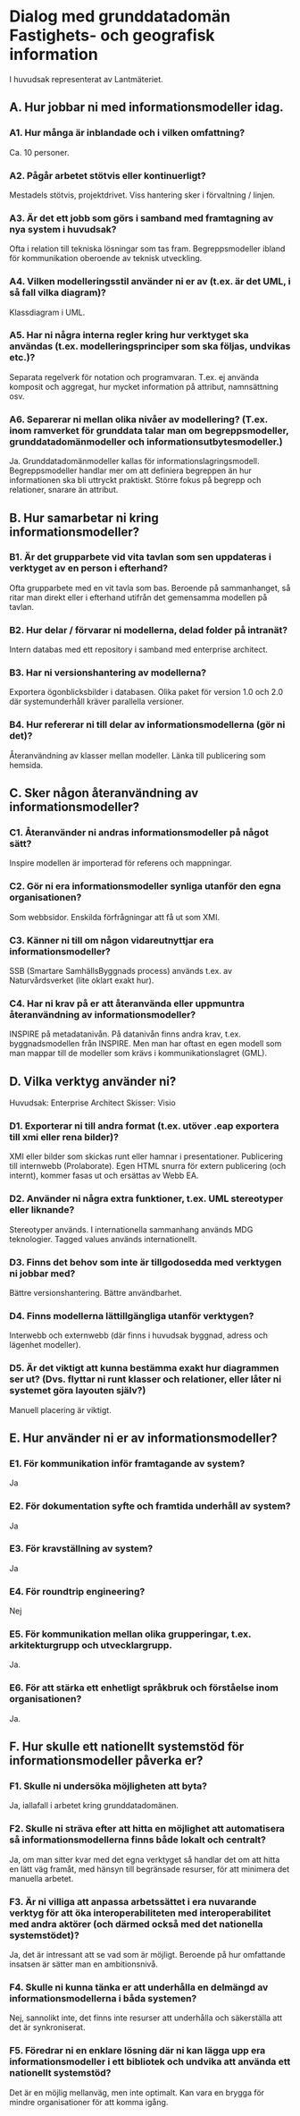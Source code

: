 # Dialog med grunddatadomän Fastighets- och geografisk information
I huvudsak representerat av Lantmäteriet.

## A. Hur jobbar ni med informationsmodeller idag.

### A1. Hur många är inblandade och i vilken omfattning?
Ca. 10 personer.

### A2. Pågår arbetet stötvis eller kontinuerligt?
Mestadels stötvis, projektdrivet. Viss hantering sker i förvaltning / linjen.

### A3. Är det ett jobb som görs i samband med framtagning av nya system i huvudsak?
Ofta i relation till tekniska lösningar som tas fram.
Begreppsmodeller ibland för kommunikation oberoende av teknisk utveckling.

### A4. Vilken modelleringsstil använder ni er av (t.ex. är det UML, i så fall vilka diagram)?
Klassdiagram i UML. 

### A5. Har ni några interna regler kring hur verktyget ska användas (t.ex. modelleringsprinciper som ska följas, undvikas etc.)?
Separata regelverk för notation och programvaran. T.ex. ej använda komposit och aggregat, hur mycket information på attribut, namnsättning osv.

### A6. Separerar ni mellan olika nivåer av modellering? (T.ex. inom ramverket för grunddata talar man om begreppsmodeller, grunddatadomänmodeller och informationsutbytesmodeller.)
Ja. Grunddatadomänmodeller kallas för informationslagringsmodell. Begreppsmodeller handlar mer om att definiera begreppen än hur informationen ska bli uttryckt praktiskt. Större fokus på begrepp och relationer, snarare än attribut.

## B. Hur samarbetar ni kring informationsmodeller?

### B1. Är det grupparbete vid vita tavlan som sen uppdateras i verktyget av en person i efterhand?
Ofta grupparbete med en vit tavla som bas. Beroende på sammanhanget, så ritar man direkt eller i efterhand utifrån det gemensamma modellen på tavlan.

### B2. Hur delar / förvarar ni modellerna, delad folder på intranät?
Intern databas med ett repository i samband med enterprise architect. 

### B3. Har ni versionshantering av modellerna?
Exportera ögonblicksbilder i databasen. Olika paket för version 1.0 och 2.0 där systemunderhåll kräver parallella versioner.

### B4. Hur refererar ni till delar av informationsmodellerna (gör ni det)?
Återanvändning av klasser mellan modeller.
Länka till publicering som hemsida.

## C. Sker någon återanvändning av informationsmodeller?

### C1. Återanvänder ni andras informationsmodeller på något sätt?
Inspire modellen är importerad för referens och mappningar.

### C2. Gör ni era informationsmodeller synliga utanför den egna organisationen?
Som webbsidor. Enskilda förfrågningar att få ut som XMI.

### C3. Känner ni till om någon vidareutnyttjar era informationsmodeller?
SSB (Smartare SamhällsByggnads process) används t.ex. av Naturvårdsverket (lite oklart exakt hur).

### C4. Har ni krav på er att återanvända eller uppmuntra återanvändning av informationsmodeller?
INSPIRE på metadatanivån. På datanivån finns andra krav, t.ex. byggnadsmodellen från INSPIRE. Men man har oftast en egen modell som man mappar till de modeller som krävs i kommunikationslagret (GML).

## D. Vilka verktyg använder ni?
Huvudsak: Enterprise Architect
Skisser: Visio

### D1. Exporterar ni till andra format (t.ex. utöver .eap exportera till xmi eller rena bilder)?
XMI eller bilder som skickas runt eller hamnar i presentationer. Publicering till internwebb (Prolaborate). Egen HTML snurra för extern publicering (och internt), kommer fasas ut och ersättas av Webb EA.

### D2. Använder ni några extra funktioner, t.ex. UML stereotyper eller liknande?
Stereotyper används. I internationella sammanhang används MDG teknologier. Tagged values används internationellt.

### D3. Finns det behov som inte är tillgodosedda med verktygen ni jobbar med?
Bättre versionshantering. Bättre användbarhet.

### D4. Finns modellerna lättillgängliga utanför verktygen?
Interwebb och externwebb (där finns i huvudsak byggnad, adress och lägenhet modeller).

### D5. Är det viktigt att kunna bestämma exakt hur diagrammen ser ut? (Dvs. flyttar ni runt klasser och relationer, eller låter ni systemet göra layouten själv?)
Manuell placering är viktigt.

## E. Hur använder ni er av informationsmodeller?

### E1. För kommunikation inför framtagande av system?
Ja

### E2. För dokumentation syfte och framtida underhåll av system?
Ja

### E3. För kravställning av system?
Ja

### E4. För roundtrip engineering?
Nej

### E5. För kommunikation mellan olika grupperingar, t.ex. arkitekturgrupp och utvecklargrupp.
Ja.

### E6. För att stärka ett enhetligt språkbruk och förståelse inom organisationen?
Ja.

## F. Hur skulle ett nationellt systemstöd för informationsmodeller påverka er?

### F1. Skulle ni undersöka möjligheten att byta?
Ja, iallafall i arbetet kring grunddatadomänen.

### F2. Skulle ni sträva efter att hitta en möjlighet att automatisera så informationsmodellerna finns både lokalt och centralt?
Ja, om man sitter kvar med det egna verktyget så handlar det om att hitta en lätt väg framåt, med hänsyn till begränsade resurser, för att minimera det manuella arbetet.

### F3. Är ni villiga att anpassa arbetssättet i era nuvarande verktyg för att öka interoperabiliteten med interoperabilitet med andra aktörer (och därmed också med det nationella systemstödet)?
Ja, det är intressant att se vad som är möjligt. Beroende på hur omfattande insatsen är sätter man en ambitionsnivå.

### F4. Skulle ni kunna tänka er att underhålla en delmängd av informationsmodellerna i båda systemen?
Nej, sannolikt inte, det finns inte resurser att underhålla och säkerställa att det är synkroniserat.

### F5. Föredrar ni en enklare lösning där ni kan lägga upp era informationsmodeller i ett bibliotek och undvika att använda ett nationellt systemstöd?
Det är en möjlig mellanväg, men inte optimalt. Kan vara en brygga för mindre organisationer för att komma igång.